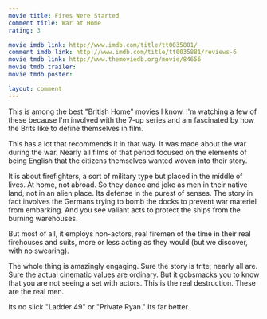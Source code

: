 ```yaml
---
movie title: Fires Were Started
comment title: War at Home
rating: 3

movie imdb link: http://www.imdb.com/title/tt0035881/
comment imdb link: http://www.imdb.com/title/tt0035881/reviews-6
movie tmdb link: http://www.themoviedb.org/movie/84656
movie tmdb trailer: 
movie tmdb poster: 

layout: comment
---
```


This is among the best "British Home" movies I know. I'm watching a few of these because I'm involved with the 7-up series and am fascinated by how the Brits like to define themselves in film. 

This has a lot that recommends it in that way. It was made about the war during the war. Nearly all films of that period focused on the elements of being English that the citizens themselves wanted woven into their story.

It is about firefighters, a sort of military type but placed in the middle of lives. At home, not abroad. So they dance and joke as men in their native land, not in an alien place. Its defense in the purest of senses. The story in fact involves the Germans trying to bomb the docks to prevent war materiel from embarking. And you see valiant acts to protect the ships from the burning warehouses.

But most of all, it employs non-actors, real firemen of the time in their real firehouses and suits, more or less acting as they would (but we discover, with no swearing).

The whole thing is amazingly engaging. Sure the story is trite; nearly all are. Sure the actual cinematic values are ordinary. But it gobsmacks you to know that you are not seeing a set with actors. This is the real destruction. These are the real men.

Its no slick "Ladder 49" or "Private Ryan." Its far better.